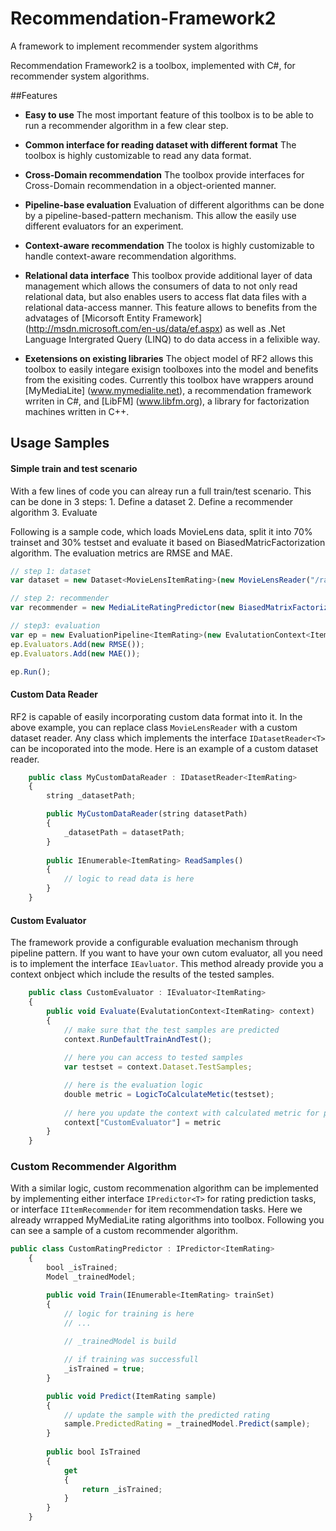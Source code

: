 Recommendation-Framework2
=========================

A framework to implement recommender system algorithms

Recommendation Framework2 is a toolbox, implemented with C#, for recommender system algorithms.


##Features

* __Easy to use__
The most important feature of this toolbox is to be able to run a recommender algorithm in a few clear step.

* __Common interface for reading dataset with different format__
The toolbox is highly customizable to read any data format. 

* __Cross-Domain recommendation__
The toolbox provide interfaces for Cross-Domain recommendation in a object-oriented manner.

* __Pipeline-base evaluation__
Evaluation of different algorithms can be done by a pipeline-based-pattern mechanism. This allow the easily use different evaluators for an experiment.

* __Context-aware recommendation__
The toolox is highly customizable to handle context-aware recommendation algorithms.

* __Relational data interface__
This toolbox provide additional layer of data management which allows the consumers of data to not only read relational data, but also enables users to access flat data files with a relational data-access manner. This feature allows to benefits from the advatages of [Micorsoft Entity Framework] (http://msdn.microsoft.com/en-us/data/ef.aspx) as well as .Net Language Intergrated Query (LINQ) to do data access in a felixible way.

* __Exetensions on existing libraries__
The object model of RF2 allows this toolbox to easily integare exisign toolboxes into the model and benefits from the exisiting codes. Currently this toolbox have wrappers around [MyMediaLite] (www.mymedialite.net), a recommendation framework wrriten in C#, and [LibFM] (www.libfm.org), a library for factorization machines written in C++.

## Usage Samples

#### Simple train and test scenario
With a few lines of code you can alreay run a full train/test scenario. This can be done in 3 steps: 1. Define a dataset 2. Define a recommender algorithm 3. Evaluate

Following is a sample code, which loads MovieLens data, split it into 70% trainset and 30% testset and evaluate it based on BiasedMatricFactorization algorithm. The evaluation metrics are RMSE and MAE.

```javascript
// step 1: dataset            
var dataset = new Dataset<MovieLensItemRating>(new MovieLensReader("/ratings.dat"), 0.7);

// step 2: recommender
var recommender = new MediaLiteRatingPredictor(new BiasedMatrixFactorization());

// step3: evaluation
var ep = new EvaluationPipeline<ItemRating>(new EvalutationContext<ItemRating>(recommender, dataset));
ep.Evaluators.Add(new RMSE());
ep.Evaluators.Add(new MAE());

ep.Run();
```

#### Custom Data Reader
RF2 is capable of easily incorporating custom data format into it. In the above example, you can replace class ```MovieLensReader``` with a custom dataset reader. Any class which implements the interface ```IDatasetReader<T>``` can be incoporated into the mode.
Here is an example of a custom dataset reader.

```javascript
    public class MyCustomDataReader : IDatasetReader<ItemRating>
    {
        string _datasetPath;

        public MyCustomDataReader(string datasetPath)
        {
            _datasetPath = datasetPath;
        }
        
        public IEnumerable<ItemRating> ReadSamples()
        {
            // logic to read data is here
        }
    }
```

#### Custom Evaluator
The framework provide a configurable evaluation mechanism through pipeline pattern. If you want to have your own cutom evaluator, all you need is to implement the interface ```IEavluator```. This method already provide you a context onbject which include the results of the tested samples.

```javascript
    public class CustomEvaluator : IEvaluator<ItemRating>
    {
        public void Evaluate(EvalutationContext<ItemRating> context)
        {
            // make sure that the test samples are predicted
            context.RunDefaultTrainAndTest();
            
            // here you can access to tested samples
            var testset = context.Dataset.TestSamples;

            // here is the evaluation logic
            double metric = LogicToCalculateMetic(testset);
            
            // here you update the context with calculated metric for posisble re-use by other evaluators
            context["CustomEvaluator"] = metric
        }
    }
```

### Custom Recommender Algorithm
With a similar logic, custom recommenation algorithm can be implemented by implementing either interface ```IPredictor<T>``` for rating prediction tasks, or interface ```IItemRecommender``` for item recommendation tasks. Here we already wrrapped MyMediaLite rating algorithms into toolbox. Following you can see a sample of a custom recommender algorithm.


```javascript
public class CustomRatingPredictor : IPredictor<ItemRating>
    {
        bool _isTrained;
        Model _trainedModel;

        public void Train(IEnumerable<ItemRating> trainSet)
        {
            // logic for training is here
            // ...
            
            // _trainedModel is build

            // if training was successfull
            _isTrained = true;
        }

        public void Predict(ItemRating sample)
        {
            // update the sample with the predicted rating
            sample.PredictedRating = _trainedModel.Predict(sample);
        }
        
        public bool IsTrained
        {
            get
            {
                return _isTrained;
            }
        }
    }
```

